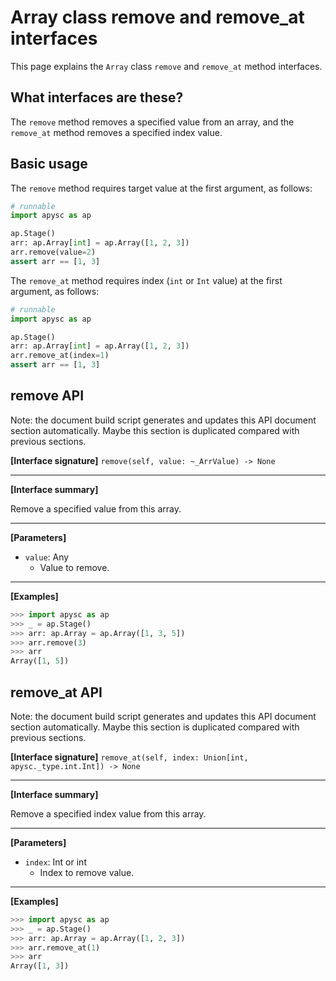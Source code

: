# Array class remove and remove_at interfaces

This page explains the `Array` class `remove` and `remove_at` method interfaces.

## What interfaces are these?

The `remove` method removes a specified value from an array, and the `remove_at` method removes a specified index value.

## Basic usage

The `remove` method requires target value at the first argument, as follows:

```py
# runnable
import apysc as ap

ap.Stage()
arr: ap.Array[int] = ap.Array([1, 2, 3])
arr.remove(value=2)
assert arr == [1, 3]
```

The `remove_at` method requires index (`int` or `Int` value) at the first argument, as follows:

```py
# runnable
import apysc as ap

ap.Stage()
arr: ap.Array[int] = ap.Array([1, 2, 3])
arr.remove_at(index=1)
assert arr == [1, 3]
```


## remove API

<!-- Docstring: apysc._type.array.Array.remove -->

<span class="inconspicuous-txt">Note: the document build script generates and updates this API document section automatically. Maybe this section is duplicated compared with previous sections.</span>

**[Interface signature]** `remove(self, value: ~_ArrValue) -> None`<hr>

**[Interface summary]**

Remove a specified value from this array.<hr>

**[Parameters]**

- `value`: Any
  - Value to remove.

<hr>

**[Examples]**

```py
>>> import apysc as ap
>>> _ = ap.Stage()
>>> arr: ap.Array = ap.Array([1, 3, 5])
>>> arr.remove(3)
>>> arr
Array([1, 5])
```

## remove_at API

<!-- Docstring: apysc._type.array.Array.remove_at -->

<span class="inconspicuous-txt">Note: the document build script generates and updates this API document section automatically. Maybe this section is duplicated compared with previous sections.</span>

**[Interface signature]** `remove_at(self, index: Union[int, apysc._type.int.Int]) -> None`<hr>

**[Interface summary]**

Remove a specified index value from this array.<hr>

**[Parameters]**

- `index`: Int or int
  - Index to remove value.

<hr>

**[Examples]**

```py
>>> import apysc as ap
>>> _ = ap.Stage()
>>> arr: ap.Array = ap.Array([1, 2, 3])
>>> arr.remove_at(1)
>>> arr
Array([1, 3])
```